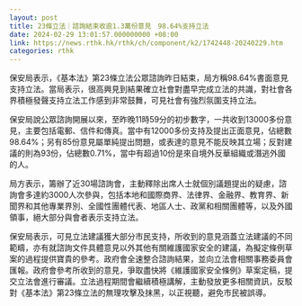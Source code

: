 ```yaml
---
layout: post
title: 23條立法｜諮詢結束收逾1.3萬份意見　98.64%支持立法
date: 2024-02-29 13:01:57.000000000 +08:00
link: https://news.rthk.hk/rthk/ch/component/k2/1742448-20240229.htm
categories: rthk
---
```


保安局表示，《基本法》第23條立法公眾諮詢昨日結束，局方稱98.64%書面意見支持立法。當局表示，很高興見到結果確立社會對盡早完成立法的共識，對社會各界積極發聲支持立法工作感到非常鼓舞，可見社會有強烈氛圍支持立法。

保安局說公眾諮詢開展以來，至昨晚11時59分的初步數字，一共收到13000多份意見，主要包括電郵、信件和傳真。當中有12000多份支持及提出正面意見，佔總數98.64%；另有85份意見屬單純提出問題，或表達的意見不能反映其立場；反對建議的則為93份，佔總數0.71%，當中有超過10份是來自境外反華組織或潛逃外國的人。

局方表示，籌辦了近30場諮詢會，主動釋除出席人士就個別議題提出的疑慮，諮詢會多達約3000人次參與，包括本地和國際商界、法律界、金融界、教育界、新聞界和其他專業界別、全國性團體代表、地區人士、政黨和相關團體等，以及外國領事，絕大部分與會者表示支持立法。

保安局表示，可見立法建議獲大部分巿民支持，所收到的意見涵蓋立法建議的不同範疇，亦有就諮詢文件具體意見以外其他有關維護國家安全的建議，為擬定條例草案的過程提供寶貴的參考。政府會全速整合諮詢結果，並向立法會相關事務委員會匯報。政府會參考所收到的意見，爭取盡快將《維護國家安全條例》草案定稿，提交立法會進行審議。立法過程期間會繼續積極講解，主動發放更多相關資訊，反駁對《基本法》第23條立法的無理攻擊及抹黑，以正視聽，避免市民被誤導。
